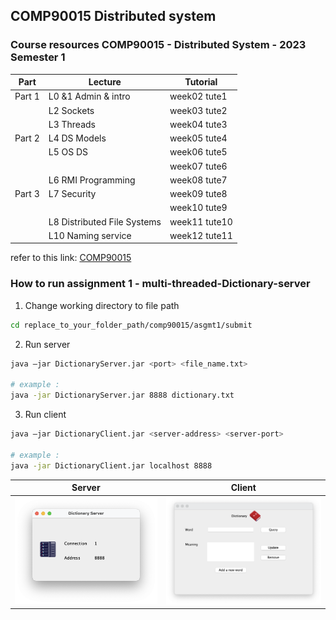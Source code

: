## COMP90015 Distributed system
### Course resources COMP90015 - Distributed System - 2023 Semester 1

|  Part |           Lecture           |      Tutorial     |
|-------|-----------------------------|-------------------|
| Part 1| L0 &1  Admin & intro        | week02  tute1     |
|       | L2 Sockets                  | week03  tute2     |
|       | L3 Threads                  | week04  tute3     |
| Part 2| L4 DS Models                | week05  tute4     |
|       | L5 OS DS                    | week06  tute5     |
|       |                             | week07  tute6     |
|       | L6 RMI Programming          | week08  tute7     |
| Part 3| L7 Security                 | week09  tute8     |
|       |                             | week10  tute9     |
|       | L8 Distributed File Systems | week11  tute10    |
|       | L10 Naming service          | week12  tute11    |

refer to this link: [COMP90015](http://clouds.cis.unimelb.edu.au/652/LectureSlides.html)



### How to run assignment 1 - multi-threaded-Dictionary-server

1. Change working directory to file path  
```bash
cd replace_to_your_folder_path/comp90015/asgmt1/submit
```
2. Run server  
```bash
java –jar DictionaryServer.jar <port> <file_name.txt>

# example :
java -jar DictionaryServer.jar 8888 dictionary.txt
```
3. Run client  
```bash
java –jar DictionaryClient.jar <server-address> <server-port>

# example :
java -jar DictionaryClient.jar localhost 8888
```
Server             |  Client
:-------------------------:|:-------------------------:
<img src="https://raw.githubusercontent.com/imswagk727/comp90015/main/asgmt1/demo_picture/server.png" style="width: 100%">  |  <img src="https://raw.githubusercontent.com/imswagk727/comp90015/main/asgmt1/demo_picture/client.png" style="width: 100%">

